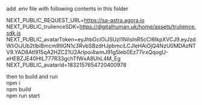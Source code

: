 add .env file with following contents in this folder     

NEXT_PUBLIC_REQUEST_URL=https://sa-astra.agora.io
NEXT_PUBLIC_trulienceSDK=https://digitalhuman.uk/home/assets/trulience.sdk.js
NEXT_PUBLIC_avatarToken=eyJhbGciOiJSUzI1NiIsInR5cCI6IkpXVCJ9.eyJzdWIiOiJUb2tlbiBmcm9tIGN1c3RvbSBzdHJpbmciLCJleHAiOjQ4NzU0MDAzNTV9.YAD8AtI915qA2HZC21U2Arlpoi4wmJ91g5leb0Ez77irxQqogU-eHEBZJE40HtL777R33gchTfWxA8UhL4M_Eg
NEXT_PUBLIC_avatarId=1832157654720400978


then to build and run       
npm i     
npm build       
npm run start     
